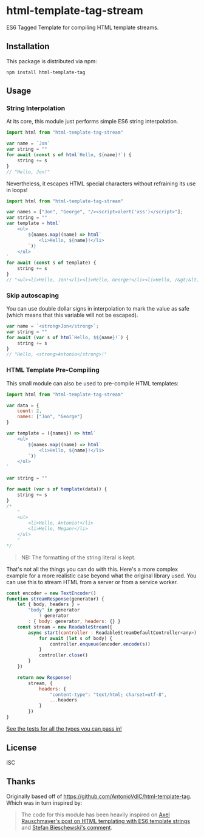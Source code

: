 # html-template-tag-stream

ES6 Tagged Template for compiling HTML template streams.

## Installation

This package is distributed via npm:

```
npm install html-template-tag
```

## Usage

### String Interpolation

At its core, this module just performs simple ES6 string interpolation.

```javascript
import html from "html-template-tag-stream"

var name = `Jon`
var string = ""
for await (const s of html`Hello, ${name}!`) {
    string += s
}
// "Hello, Jon!"
```

Nevertheless, it escapes HTML special characters without refraining its use in
loops!

```javascript
import html from "html-template-tag-stream"

var names = ["Jon", "George", "/><script>alert('xss')</script>"];
var string = ""
var template = html`
	<ul>
		${names.map((name) => html`
			<li>Hello, ${name}!</li>
		`)}
	</ul>
`
for await (const s of template) {
    string += s
}
// "<ul><li>Hello, Jon!</li><li>Hello, George!</li><li>Hello, /&gt;&lt;script&gt;alert(&#39;xss&#39;)&lt;/script&gt;!</li></ul>"
```

### Skip autoscaping

You can use double dollar signs in interpolation to mark the value as safe
(which means that this variable will not be escaped).

```javascript
var name = `<strong>Jon</strong>`;
var string = ""
for await (var s of html`Hello, $${name}!`) {
    string += s
}
// "Hello, <strong>Antonio</strong>!"
```

### HTML Template Pre-Compiling

This small module can also be used to pre-compile HTML templates:

```javascript
import html from "html-template-tag-stream"

var data = {
	count: 2,
	names: ["Jon", "George"]
}

var template = ({names}) => html`
	<ul>
		${names.map((name) => html`
			<li>Hello, ${name}!</li>
		`)}
	</ul>
`

var string = ""

for await (var s of template(data)) {
    string += s
}
/* 
	"
	<ul>
		<li>Hello, Antonio!</li>
		<li>Hello, Megan!</li>
	</ul>
	"
*/
```

> NB: The formatting of the string literal is kept.

That's not all the things you can do with this. Here's a more complex example
for a more realistic case beyond what the original library used. You can use
this to stream HTML from a server or from a service worker.

```javascript
const encoder = new TextEncoder()
function streamResponse(generator) {
    let { body, headers } =
        "body" in generator
            ? generator
        : { body: generator, headers: {} }
    const stream = new ReadableStream({
        async start(controller : ReadableStreamDefaultController<any>) {
            for await (let s of body) {
                controller.enqueue(encoder.encode(s))
            }
            controller.close()
        }
    })

    return new Response(
        stream, {
            headers: {
                "content-type": "text/html; charset=utf-8",
                ...headers
            }
        })
}
```

[See the tests for all the types you can pass in!](./tests/async-generator-html.test.ts)

## License

ISC

## Thanks

Originally based off of <https://github.com/AntonioVdlC/html-template-tag>.
Which was in turn inspired by:

> The code for this module has been heavily inspired on [Axel Rauschmayer's post
> on HTML templating with ES6 template
> strings](http://www.2ality.com/2015/01/template-strings-html.html) and [Stefan
> Bieschewski's
> comment](http://www.2ality.com/2015/01/template-strings-html.html#comment-2078932192).
